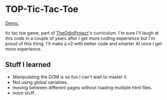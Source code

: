 # TOP-Tic-Tac-Toe

[Demo.](https://mohamedbechirmejri.github.io/TOP-Tic-Tac-Toe/)

tic tac toe game, part of [TheOdinProject](https://theodinproject.com)'s curriculum.
I'm sure I'll laugh at this code in a couple of years after I get more coding experience but I'm proud of this thing. I'll make a v2 with better code and smarter AI once I get more experience.

## Stuff I learned

- Manipulating the DOM is so fun I can't wait to master it.
- Not using global variables.
- moving between different pages without loading multiple html files.
- more stuff...

